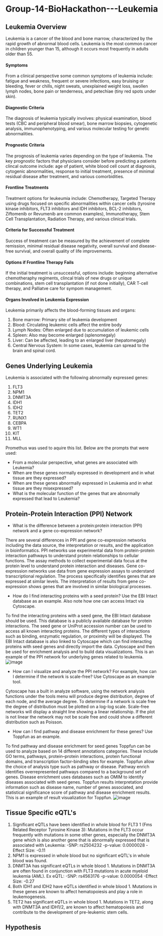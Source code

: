 # Group-14-BioHackathon---Leukemia

## Leukemia Overview
Leukemia is a cancer of the blood and bone marrow, characterized by the rapid growth of abnormal blood cells. Leukemia is the most common cancer in children younger than 15, although it occurs most frequently in adults older than 55. 

#### Symptoms
From a clinical perspective some common symptoms of leukemia include: fatigue and weakness, frequent or severe infections, easy bruising or bleeding, fever or chills, night sweats, unexplained weight loss, swollen lymph nodes, bone pain or tenderness, and petechiae (tiny red spots under skin).

#### Diagnostic Criteria
The diagnosis of leukemia typically involves: physical examination, blood tests (CBC and peripheral blood smear), bone marrow biopsies, cytogenetic analysis, immunophenotyping, and various molecular testing for genetic abnormalities. 

#### Prognostic Criteria
The prognosis of leukemia varies depending on the type of leukemia. The key prognostic factors that physicians consider before predicting a patients clincal outcome include: age of patient, white blood cell count at diagnosis, cytogenic abnormalities, response to initial treatment, presence of minimal residual disease after treatment, and various comorbidities. 

#### Frontline Treatments
Treatment options for leukeumia include: Chemotherapy, Targeted Therapy using drugs focused on specific abnormalities within cancer cells (tyrosine kinase inhibitors, FLT3 inhibitors and IDH inhibitors, BCL-2 inhibitors, Ziftomenib or Revumenib are common examples), Immunotherapy, Stem Cell Transplantation, Radiation Therapy, and various clinical trials. 

#### Criteria for Successful Treatment
Success of treatment can be measured by the achievement of complete remission, minimal residual disease negativity, overall survival and disease-free survival, and overall quality of life improvements. 

#### Options if Frontline Therapy Fails
If the initial treatment is unsuccessful, options include: beginning alternative chemotheraphy regiments, clincal trials of new drugs or unique combinations, stem cell transplantation (if not done initially), CAR T-cell therapy, and Palliatve care for sympom management.

#### Organs Involved in Leukemia Expression
Leukemia primarily affects the blood-forming tissues and organs:
1. Bone marrow: Primary site of leukemia development
2. Blood: Circulating leukemic cells affect the entire body
3. Lymph Nodes: Often enlarged due to accumulation of leukemic cells
4. Spleen: Also may become enlarged (splenomegaly)
5. Liver: Can be affected, leading to an enlarged liver (hepatomegaly)
6. Central Nervous System: In some cases, leukemia can spread to the brain and spinal cord.

## Genes Underlying Leukemia
Leukemia is associated with the following abnormally expressed genes: 
1. FLT3
2. NPM1
3. DNMT3A
4. IDH1
5. IDH2
6. TET2
7. RUNX1
8. CEBPA
9. WT1
10. KIT
11. MLL

Promethus was used to aquire this list. Below are the prompts that were used:
* From a molecular perspective, what genes are associated with Leukemia?
* When are these genes normally expressed in development and in what tissue are they expressed?
* When are these genes abnormally expressed in Leukemia and in what tissue are they misexpressed?
* What is the molecular function of the genes that are abnormally expressed that lead to Leukemia?

## Protein-Protein Interaction (PPI) Network

* What is the difference between a protein:protein interaction (PPI) network and a gene co-expression network?

There are several differences in PPI and gene co-expression networks including the data source, the interpretation or results, and the application in bioinformatics. PPI networks use experimental data from protein-protein interaction pathways to understand protein relationships to cellular functions. The assay methods to collect experimental data focus at the protein level to understand protein interaction and diseases. Gene co-expression networks use data from gene expression assays to understand transcriptional regulation. The process specifically identifies genes that are expressed at similar levels. The interpretation of results from gene co-expression shows genes that are involved in similar biological processes. 

* How do I find interacting proteins with a seed protein?  Use the EBI Intact database as an example.  Also note how one can access Intact via Cytoscape.

To find the interacting proteins with a seed gene, the EBI Intact database should be used. This database is a publicly available database for protein interactions. The seed gene or UniProt accession number can be used to access all known interacting proteins. The different types of interactions such as binding, enzymatic regulation, or proximity will be displayed. The EBI Intact database is also linked to Cytoscape which can find interacting proteins with seed genes and directly import the data. Cytoscape and then be used for enrichment analysis and to build data visualizations. 
This is an example of the PPI network for underlying genes related to leukemia. 
![image](https://github.com/user-attachments/assets/88edf1dc-8313-412d-9e7f-86bc939a0490)

* How can I visualize and analyze the PPI network?  For example, how can I determine if the network is scale-free? Use Cytoscape as an example tool. 

Cytoscape has a built in analyze software, using the network analysis functions under the tools menu will produce degree distribution, degree of each node, and the average degree. To determine if a network is scale free the degree of distribution must be plotted on a log-log scale. Scale-free networks will display a straight line showing a linear relationship. If the plot is not linear the network may not be scale free and could show a different distribution such as Poisson. 

* How can I find pathway and disease enrichment for these genes?  Use Toppfun as an example.

To find pathway and disease enrichment for seed genes Toppfun can be used to analyze based on 14 different annotations categories. These include GO terms, pathways, protein–protein interactions, protein functional domains, and transcription factor-binding sites for example. Toppfun allow the choice of analysis type such as pathway or disease. Pathway enrich identifies overrepresented pathways compared to a background set of genes. Disease enrichment uses databases such as OMIM to identify diseases associated with seed genes. Toppfun results interpretation provide information such as disease name, number of genes associated, and statistical significance score of pathway and disease enrichment results. This is an example of result visualization for Toppfun. 
![image](https://github.com/user-attachments/assets/da54422f-9e1f-4f19-a910-ea3d581a8c80)


## Tissue Specific eQTL's
1. Significant eQTLs have been identified in whole blood for FLT3 1 (Fms Related Receptor Tyrosine Kinase 3): Mutations in the FLT3 occur frequently with mutations in some other genes, especially the DNMT3A gene which is also another gene that is abnormally expressed that is associated with Leukemia:
      -SNP: rs2504232
      -p-value: 0.0000028
      -Effect Size: -0.11
2. NPM1 is expressed in whole blood but no significant eQTL's in whole blood was found.
3. DNMT3A has significant eQTLs in whole blood 1. Mutations in DNMT3A are often found in conjunction with FLT3 mutations in acute myeloid leukemia (AML). Ex eQTL:
      -SNP: rs4563176
      -p-value: 0.0000054
      -Effect Size: -0.27
4. Both IDH1 and IDH2 have eQTLs identified in whole blood 1. Mutations in these genes are known to affect hematopoiesis and play a role in leukemogenesis.
5. TET2 has significant eQTLs in whole blood 1. Mutations in TET2, along with DNMT3A and IDH1/2, are known to affect hematopoiesis and contribute to the development of pre-leukemic stem cells.

## Hypothesis
